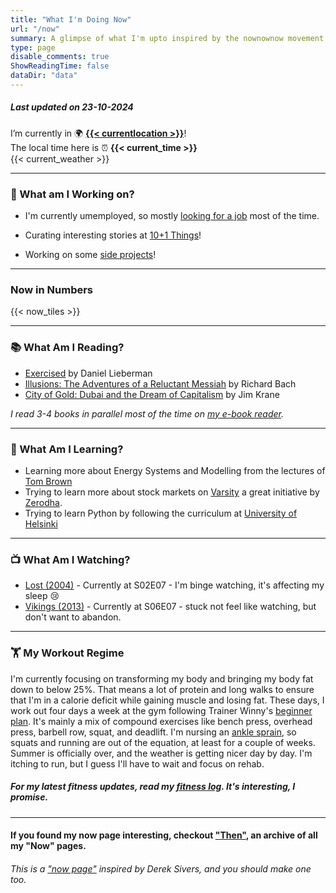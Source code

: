 ```yaml
---
title: "What I'm Doing Now"
url: "/now"
summary: A glimpse of what I'm upto inspired by the nownownow movement by Derek Sivers.
type: page
disable_comments: true
ShowReadingTime: false
dataDir: "data"
---
```


##### Last updated on 23-10-2024

I’m currently in 🌍 **[{{< currentlocation >}}](https://what3words.com/inferior.reserved.drives)**!  
The local time here is ⏰ **{{< current_time >}}**  
{{< current_weather >}}

---

### 🔨 What am I Working on?

- I'm currently umemployed, so mostly [looking for a job](/hire) most of the time. 
- Curating interesting stories at [10+1 Things](https://newsletter.rishikeshs.com/)!

- Working on some [side projects](/projects)!

---

### Now in Numbers

{{< now_tiles >}}

---

### 📚 What Am I Reading?

- [Exercised](https://geni.us/rs-exercised) by Daniel Lieberman
- [Illusions: The Adventures of a Reluctant Messiah](https://geni.us/rs-illusions) by Richard Bach
- [City of Gold: Dubai and the Dream of Capitalism](https://geni.us/rs-city-of-gold) by Jim Krane

*I read 3-4 books in parallel most of the time on [my e-book reader](https://geni.us/rsh-kindle-paperwhite).*

---

### 📝 What Am I Learning?
- Learning more about Energy Systems and Modelling from the lectures of [Tom Brown](https://nworbmot.org/teaching.html)
- Trying to learn more about stock markets on [Varsity](https://zerodha.com/varsity/) a great initiative by [Zerodha](https://zerodha.com/open-account?c=KSO559).
- Trying to learn Python by following the curriculum at [University of Helsinki](https://programming-24.mooc.fi/)

---


### 📺 What Am I Watching?
- [Lost (2004)](https://www.serializd.com/show/Lost-4607) - Currently at S02E07 - I'm binge watching, it's affecting my sleep 😢
- [Vikings (2013)](https://www.serializd.com/show/Lost-4607) - Currently at S06E07 - stuck not feel like watching, but don't want to abandon.

---

### 🏋 My Workout Regime

I'm currently focusing on transforming my body and bringing my body fat down to below 25%. That means a lot of protein and long walks to ensure that I'm in a calorie deficit while gaining muscle and losing fat. These days, I work out four days a week at the gym following Trainer Winny's [beginner plan](https://www.youtube.com/watch?v=U9ENCvFf9yQ). It's mainly a mix of compound exercises like bench press, overhead press, barbell row, squat, and deadlift. I'm nursing an [ankle sprain](/journal/ankle-sprain/), so squats and running are out of the equation, at least for a couple of weeks. Summer is officially over, and the weather is getting nicer day by day. I'm itching to run, but I guess I'll have to wait and focus on rehab.

##### For my latest fitness updates, read my [fitness log](/fitness-log). It's interesting, I promise.

---


#### If you found my now page interesting, checkout ["Then"](/then), an archive of all my "Now" pages.


###### This is a ["now page"](https://nownownow.com/) inspired by Derek Sivers, and you should make one too.




